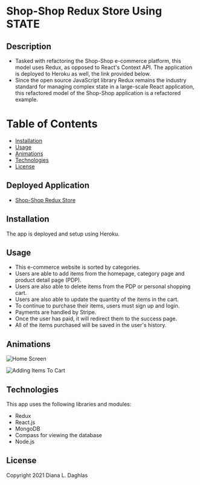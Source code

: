 # Shop-Shop Redux Store Using STATE

## Description

- Tasked with refactoring the Shop-Shop e-commerce platform, this model uses Redux, as opposed to React's Context API. The application is deployed to Heroku as well, the link provided below.
- Since the open source JavaScript library Redux remains the industry standard for managing complex state in a large-scale React application, this refactored model of the Shop-Shop application is a refactored example. 

# Table of Contents
* [Installation](#installation)
* [Usage](#usage)
* [Animations](#animations)
* [Technologies](#technologies)
* [License](#license)

## Deployed Application
* [Shop-Shop Redux Store](https://thawing-scrubland-80179.herokuapp.com/)

## Installation

The app is deployed and setup using Heroku.

## Usage
* This e-commerce website is sorted by categories.
* Users are able to add items from the homepage, category page and product detail page (PDP).
* Users are also able to delete items from the PDP or personal shopping cart.
* Users are also able to update the quantity of the items in the cart.
* To continue to purchase their items, users must sign up and login.
* Payments are handled by Stripe.
* Once the user has paid, it will redirect them to the success page.
* All of the items purchased will be saved in the user's history.

## Animations
![Home Screen](client/public/images/signup-hmp-category.gif)

![Adding Items To Cart](client/public/images/cart-items.gif)

## Technologies

This app uses the following libraries and modules: 

* Redux
* React.js
* MongoDB
* Compass for viewing the database
* Node.js

## License
Copyright 2021 Diana L. Daghlas